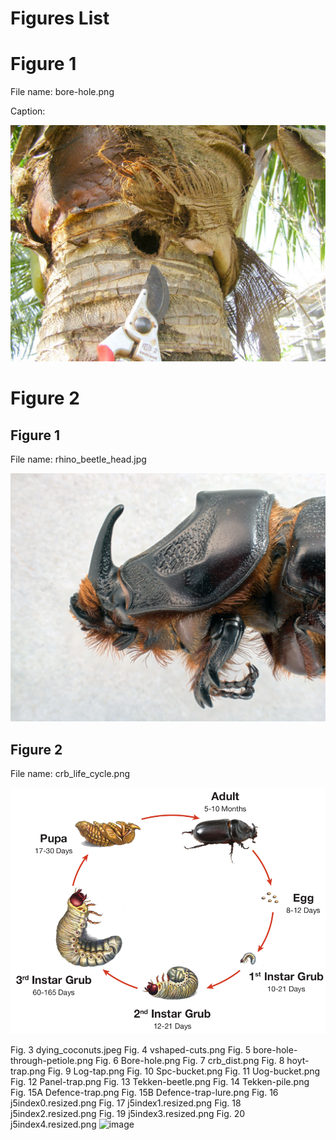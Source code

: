 # Figures List

# Figure 1

File name: bore-hole.png

Caption:

![](bore-hole.png)

# Figure 2

## Figure 1	

File name: rhino_beetle_head.jpg

![](rhino_beetle_head.jpg)

## Figure 2	

File name: crb_life_cycle.png

![](crb_life_cycle.png)


Fig. 3	dying_coconuts.jpeg
Fig. 4	vshaped-cuts.png
Fig. 5	bore-hole-through-petiole.png
Fig. 6	Bore-hole.png
Fig. 7	crb_dist.png
Fig. 8	hoyt-trap.png
Fig. 9	Log-tap.png
Fig. 10	Spc-bucket.png
Fig. 11	Uog-bucket.png
Fig. 12	Panel-trap.png
Fig. 13	Tekken-beetle.png
Fig. 14	Tekken-pile.png
Fig. 15A	Defence-trap.png
Fig. 15B	Defence-trap-lure.png
Fig. 16	j5index0.resized.png
Fig. 17	j5index1.resized.png
Fig. 18	j5index2.resized.png
Fig. 19	j5index3.resized.png
Fig. 20	j5index4.resized.png
![image](https://user-images.githubusercontent.com/1120591/207460617-ac9917a5-f30f-48fc-b3ee-e634e18b9beb.png)
